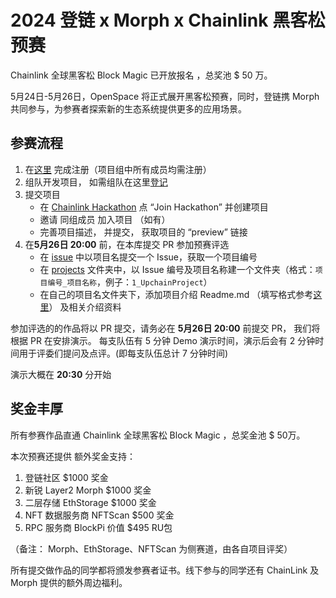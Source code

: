 # 2024  登链 x Morph x Chainlink 黑客松预赛

Chainlink 全球黑客松 Block Magic 已开放报名 ，总奖池 $ 50 万。

5月24日-5月26日，OpenSpace 将正式展开黑客松预赛，同时，登链携 Morph 共同参与，为参赛者探索新的生态系统提供更多的应用场景。

## 参赛流程

1. 在[这里](https://chainlinkcommunity.typeform.com/Chinese?utm_medium=paid-affiliate&utm_source=learnblockchain&utm_campaign=blockmagic-hackathon) 完成注册（项目组中所有成员均需注册）
2. 组队开发项目， 如需组队在这里[登记](https://docs.google.com/spreadsheets/d/18ZI0xiA7RIl64fyo-SkjIULcCZYMEPz72cB61tWaC-8/edit?usp=sharing)
3. 提交项目
   * 在 [Chainlink Hackathon](https://chainlinkblockmagic.devpost.com/)  点 “Join Hackathon” 并创建项目
   * 邀请 同组成员 加入项目 （如有）
   * 完善项目描述， 并提交， 获取项目的 “preview”  链接
4. 在**5月26日 20:00** 前，在本库提交 PR 参加预赛评选
   * 在 [issue](https://github.com/lbc-team/chainlink-hackathon-pre/issues) 中以项目名提交一个 Issue，获取一个项目编号
   * 在 [projects](./projects/) 文件夹中，以 Issue 编号及项目名称建一个文件夹（格式：`项目编号_项目名称`，例子：`1_UpchainProject`）
   * 在自己的项目名文件夹下，添加项目介绍 Readme.md （填写格式参考[这里](./projects/1_UpchainProject/Readme.md)） 及相关介绍资料


参加评选的的作品将以 PR 提交，请务必在 **5月26日 20:00** 前提交 PR， 我们将根据 PR 在安排演示。
每支队伍有 5 分钟 Demo 演示时间，演示后会有 2 分钟时间用于评委们提问及点评。(即每支队伍总计 7 分钟时间)

演示大概在 **20:30** 分开始

## 奖金丰厚
所有参赛作品直通 Chainlink 全球黑客松 Block Magic ，总奖金池 $ 50万。

本次预赛还提供 额外奖金支持：

1. 登链社区 $1000 奖金
2. 新锐 Layer2 Morph $1000 奖金
3. 二层存储 EthStorage $1000 奖金
4. NFT 数据服务商 NFTScan $500 奖金
5. RPC 服务商 BlockPi 价值 $495 RU包

（备注： Morph、EthStorage、NFTScan 为侧赛道，由各自项目评奖）

所有提交做作品的同学都将颁发参赛者证书。线下参与的同学还有 ChainLink 及 Morph 提供的额外周边福利。


